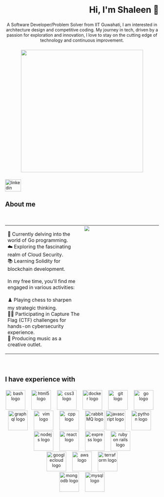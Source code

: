 <br clear="both">

<h1 align="right">Hi, I'm Shaleen 👋</h1>

###


<p align="center">
    A Software Developer/Problem Solver from IIT Guwahati, I am interested in architecture design and competitive coding. My journey in tech, driven by a passion for exploration and innovation, I love to stay on the cutting edge of technology and continuous improvement.
</p>


###

<div align="center">
    <img height="400" src="https://media.giphy.com/media/NKEt9elQ5cR68/giphy.gif" />
</div>


###

<div align="left">
    <a href="https://www.linkedin.com/in/haseebkhalid1507/" target="_blank">
        <img src="https://raw.githubusercontent.com/maurodesouza/profile-readme-generator/master/src/assets/icons/social/linkedin/default.svg" width="52" height="40" alt="linkedin logo"  />
    </a>
  </a>

</div>

###

<h2 align="left">About me</h2>

###

<br clear="both">

<table border="0">
  <tr>
    <td valign="top" width="50%">
        <p>📘 Currently delving into the world of Go programming.<br>☁️ Exploring the fascinating realm of Cloud Security.<br>📚 Learning Solidity for blockchain development.<br><br>In my free time, you'll find me engaged in various activities:<br><br>♟️ Playing chess to sharpen my strategic thinking.<br>🏴‍☠️ Participating in Capture The Flag (CTF) challenges for <br>hands-on cybersecurity experience.<br>🎵 Producing music as a creative outlet.</p>
    </td>
    <td valign="top" width="50%">
        <img style="max-width: 100%; height: auto;" src="https://media.giphy.com/media/lkceXNDw4Agryfrwz8/giphy.gif" />
    </td>
  </tr>
</table>

###

<br clear="both">

<h2 align="left">I have experience with</h2>

###

<div align="center">
  <!-- Other -->
  <img src="https://cdn.jsdelivr.net/gh/devicons/devicon/icons/bash/bash-original.svg" height="64" alt="bash logo"  />
  <img width="12" />
  <img src="https://cdn.jsdelivr.net/gh/devicons/devicon/icons/html5/html5-original.svg" height="64" alt="html5 logo"  />
  <img width="12" />
  <img src="https://cdn.jsdelivr.net/gh/devicons/devicon/icons/css3/css3-original.svg" height="64" alt="css3 logo"  />
  <img width="12" />
  <img src="https://cdn.jsdelivr.net/gh/devicons/devicon/icons/docker/docker-original.svg" height="64" alt="docker logo"  />
  <img width="12" />
  <img src="https://cdn.jsdelivr.net/gh/devicons/devicon/icons/git/git-original.svg" height="64" alt="git logo"  />
  <img width="12" />
  <img src="https://cdn.jsdelivr.net/gh/devicons/devicon/icons/go/go-original.svg" height="64" alt="go logo"  />
  <img width="12" />
  <img src="https://cdn.jsdelivr.net/gh/devicons/devicon/icons/graphql/graphql-plain.svg" height="64" alt="graphql logo"  />
  <img width="12" />
  <img src="https://cdn.jsdelivr.net/gh/devicons/devicon/icons/vim/vim-original.svg" height="64" alt="vim logo"  />
  <img width="12" />
  <img src="https://cdn.jsdelivr.net/gh/devicons/devicon/icons/cplusplus/cplusplus-original.svg" height="64" alt="cpp logo" />
  <img width="12" />
  <img src="https://cdn.jsdelivr.net/gh/devicons/devicon/icons/rabbitmq/rabbitmq-original-wordmark.svg" height="64" alt="rabbitMQ logo" />

  <!-- Web Development -->
  <img src="https://cdn.jsdelivr.net/gh/devicons/devicon/icons/javascript/javascript-original.svg" height="64" alt="javascript logo"  />
  <img width="12" />
  <img src="https://cdn.jsdelivr.net/gh/devicons/devicon/icons/python/python-original.svg" height="64" alt="python logo"  />
  <img width="12" />
  <img src="https://cdn.jsdelivr.net/gh/devicons/devicon/icons/nodejs/nodejs-original.svg" height="64" alt="nodejs logo"  />
  <img width="12" />
  <img src="https://cdn.jsdelivr.net/gh/devicons/devicon/icons/react/react-original-wordmark.svg" height="64" alt="react logo" />
  <img width="12" />
  <img src="https://cdn.jsdelivr.net/gh/devicons/devicon/icons/express/express-original-wordmark.svg" height="64" alt="express logo" />
  <img width="12" />
  <img src="https://cdn.jsdelivr.net/gh/devicons/devicon/icons/rails/rails-original-wordmark.svg" height="64" alt="ruby on rails logo" />
  <br />

  <!-- Cloud -->
  <img src="https://cdn.jsdelivr.net/gh/devicons/devicon/icons/googlecloud/googlecloud-original.svg" height="64" alt="googlecloud logo"  />
  <img width="12" />
  <img src="https://cdn.jsdelivr.net/gh/devicons/devicon/icons/amazonwebservices/amazonwebservices-original-wordmark.svg" height="64" alt="aws logo" />
  <img width="12" />
  <img src="https://cdn.jsdelivr.net/gh/devicons/devicon/icons/terraform/terraform-original-wordmark.svg" height="64" alt="terraform logo" />
  <br />

  <!-- Databases -->
  <img src="https://cdn.jsdelivr.net/gh/devicons/devicon/icons/mongodb/mongodb-original.svg" height="64" alt="mongodb logo"  />
  <img width="12" />
  <img src="https://cdn.jsdelivr.net/gh/devicons/devicon/icons/mysql/mysql-original.svg" height="64" alt="mysql logo"  />
  <br />
</div>

